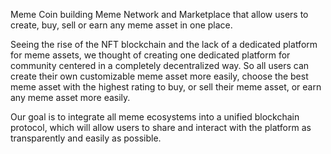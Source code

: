 Meme Coin building Meme Network and Marketplace that allow users to create, buy, sell or earn any meme asset in one place.

Seeing the rise of the NFT blockchain and the lack of a dedicated platform for meme assets, we thought of creating one dedicated platform for community centered in a completely decentralized way. So all users can create their own customizable meme asset more easily, choose the best meme asset with the highest rating to buy, or sell their meme asset, or earn any meme asset more easily.

Our goal is to integrate all meme ecosystems into a unified blockchain protocol, which will allow users to share and interact with the platform as transparently and easily as possible.
